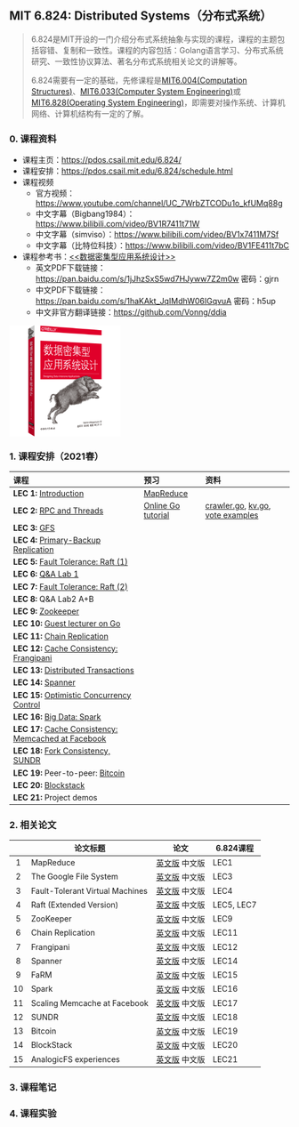 ## MIT 6.824: Distributed Systems（分布式系统）
> 6.824是MIT开设的一门介绍分布式系统抽象与实现的课程，课程的主题包括容错、复制和一致性。课程的内容包括：Golang语言学习、分布式系统研究、一致性协议算法、著名分布式系统相关论文的讲解等。
>
> 6.824需要有一定的基础，先修课程是[MIT6.004(Computation Structures)](https://ocw.mit.edu/courses/electrical-engineering-and-computer-science/6-004-computation-structures-spring-2017/)、[MIT6.033(Computer System Engineering)](http://web.mit.edu/6.033/www/)或[MIT6.828(Operating System Engineering)](https://pdos.csail.mit.edu/6.828/2021/)，即需要对操作系统、计算机网络、计算机结构有一定的了解。

### 0. 课程资料

- 课程主页：https://pdos.csail.mit.edu/6.824/
- 课程安排：https://pdos.csail.mit.edu/6.824/schedule.html
- 课程视频
  - 官方视频：https://www.youtube.com/channel/UC_7WrbZTCODu1o_kfUMq88g
  - 中文字幕（Bigbang1984）：https://www.bilibili.com/video/BV1R7411t71W
  - 中文字幕（simviso）：https://www.bilibili.com/video/BV1x7411M7Sf
  - 中文字幕（比特位科技）：https://www.bilibili.com/video/BV1FE411t7bC
- 课程参考书：[<<数据密集型应用系统设计>>](https://book.douban.com/subject/30329536/)
  - 英文PDF下载链接：https://pan.baidu.com/s/1jJhzSxS5wd7HJyww7Z2m0w 密码：gjrn
  - 中文PDF下载链接：https://pan.baidu.com/s/1haKAkt_JqIMdhW06IGqvuA 密码：h5up
  - 中文非官方翻译链接：https://github.com/Vonng/ddia

<img src="./_Resources/DDIA.png" alt="DDIA" width = "200px" align=center />

### 1. 课程安排（2021春）

| 课程                                                         | 预习                                          | 资料                                                         |
| :----------------------------------------------------------- | :-------------------------------------------- | :----------------------------------------------------------- |
| **LEC 1:** [Introduction](https://pdos.csail.mit.edu/6.824/notes/l01.txt) | [MapReduce](./_Papers/MapReduce.pdf)          |                                                              |
| **LEC 2:** [RPC and Threads](https://pdos.csail.mit.edu/6.824/notes/l-rpc.txt) | [Online Go tutorial](http://tour.golang.org/) | [crawler.go](https://pdos.csail.mit.edu/6.824/notes/crawler.go), [kv.go](https://pdos.csail.mit.edu/6.824/notes/kv.go), [vote examples](./_Lectures/condvar.tar.gz) |
| **LEC 3:** [GFS](https://pdos.csail.mit.edu/6.824/notes/l-gfs.txt) |                                               |                                                              |
| **LEC 4:** [Primary-Backup Replication](https://pdos.csail.mit.edu/6.824/notes/l-vm-ft.txt) |                                               |                                                              |
| **LEC 5:** [Fault Tolerance: Raft (1)](https://pdos.csail.mit.edu/6.824/notes/l-raft.txt) |                                               |                                                              |
| **LEC 6:** [Q&A Lab 1](https://pdos.csail.mit.edu/6.824/notes/mr_solution_lecture.pdf) |                                               |                                                              |
| **LEC 7:** [Fault Tolerance: Raft (2)](https://pdos.csail.mit.edu/6.824/notes/l-raft2.txt) |                                               |                                                              |
| **LEC 8:** Q&A Lab2 A+B                                      |                                               |                                                              |
| **LEC 9:** [Zookeeper](https://pdos.csail.mit.edu/6.824/notes/l-zookeeper.txt) |                                               |                                                              |
| **LEC 10:** [Guest lecturer on Go](https://swtch.com/mit-6824-go-2021.pdf) |                                               |                                                              |
| **LEC 11:** [Chain Replication](https://pdos.csail.mit.edu/6.824/notes/l-cr.txt) |                                               |                                                              |
| **LEC 12:** [Cache Consistency: Frangipani](https://pdos.csail.mit.edu/6.824/notes/l-frangipani.txt) |                                               |                                                              |
| **LEC 13:** [Distributed Transactions](https://pdos.csail.mit.edu/6.824/notes/l-2pc.txt) |                                               |                                                              |
| **LEC 14:** [Spanner](https://pdos.csail.mit.edu/6.824/notes/l-spanner.txt) |                                               |                                                              |
| **LEC 15:** [Optimistic Concurrency Control](https://pdos.csail.mit.edu/6.824/notes/l-farm.txt) |                                               |                                                              |
| **LEC 16:** [Big Data: Spark](https://pdos.csail.mit.edu/6.824/notes/l-spark.txt) |                                               |                                                              |
| **LEC 17:** [Cache Consistency: Memcached at Facebook](https://pdos.csail.mit.edu/6.824/notes/l-memcached.txt) |                                               |                                                              |
| **LEC 18:** [Fork Consistency, SUNDR](https://pdos.csail.mit.edu/6.824/notes/l-sundr.txt) |                                               |                                                              |
| **LEC 19:** Peer-to-peer: [Bitcoin](https://pdos.csail.mit.edu/6.824/notes/l-bitcoin.txt) |                                               |                                                              |
| **LEC 20:** [Blockstack](https://pdos.csail.mit.edu/6.824/notes/l-blockstack.txt) |                                               |                                                              |
| **LEC 21:** Project demos                                    |                                               |                                                              |

### 2. 相关论文

|      | 论文标题                        |                            论文                             | 6.824课程  |
| :--: | ------------------------------- | :---------------------------------------------------------: | ---------- |
|  1   | MapReduce                       |          [英文版](./_Papers/MapReduce.pdf) 中文版           | LEC1       |
|  2   | The Google File System          |             [英文版](./_Papers/GFS.pdf) 中文版              | LEC3       |
|  3   | Fault-Tolerant Virtual Machines | [英文版](./_Papers/FaultTolerantVirtualMachines.pdf) 中文版 | LEC4       |
|  4   | Raft (Extended Version)         |        [英文版](./_Papers/Raft(Extended).pdf) 中文版        | LEC5, LEC7 |
|  5   | ZooKeeper                       |          [英文版](./_Papers/ZooKeeper.pdf) 中文版           | LEC9       |
|  6   | Chain Replication               |              [英文版](./_Papers/CR.pdf) 中文版              | LEC11      |
|  7   | Frangipani                      |          [英文版](./_Papers/Frangipani.pdf) 中文版          | LEC12      |
|  8   | Spanner                         |           [英文版](./_Papers/Spanner.pdf) 中文版            | LEC14      |
|  9   | FaRM                            |             [英文版](./_Papers/FaRM.pdf) 中文版             | LEC15      |
|  10  | Spark                           |            [英文版](./_Papers/Spark.pdf) 中文版             | LEC16      |
|  11  | Scaling Memcache at Facebook    |  [英文版](./_Papers/ScalingMemcacheAtFacebook.pdf) 中文版   | LEC17      |
|  12  | SUNDR                           |            [英文版](./_Papers/SUNDR.pdf) 中文版             | LEC18      |
|  13  | Bitcoin                         |           [英文版](./_Papers/Bitcoin.pdf) 中文版            | LEC19      |
|  14  | BlockStack                      |          [英文版](./_Papers/BlockStack.pdf) 中文版          | LEC20      |
|  15  | AnalogicFS experiences          |          [英文版](./_Papers/AnalogicFS.pdf) 中文版          | LEC21      |

### 3. 课程笔记





### 4. 课程实验



